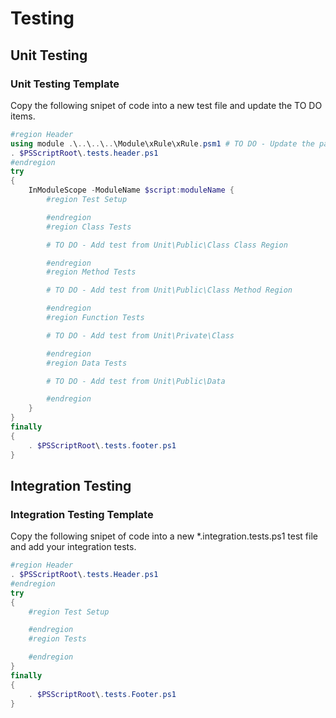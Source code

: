 # Testing

## Unit Testing

### Unit Testing Template

Copy the following snipet of code into a new test file and update the TO DO items.

```PowerShell
#region Header
using module .\..\..\..\Module\xRule\xRule.psm1 # TO DO - Update the path to the module
. $PSScriptRoot\.tests.header.ps1
#endregion
try
{
    InModuleScope -ModuleName $script:moduleName {
        #region Test Setup

        #endregion
        #region Class Tests

        # TO DO - Add test from Unit\Public\Class Class Region

        #endregion
        #region Method Tests

        # TO DO - Add test from Unit\Public\Class Method Region

        #endregion
        #region Function Tests

        # TO DO - Add test from Unit\Private\Class

        #endregion
        #region Data Tests

        # TO DO - Add test from Unit\Public\Data

        #endregion
    }
}
finally
{
    . $PSScriptRoot\.tests.footer.ps1
}
```

## Integration Testing

### Integration Testing Template

Copy the following snipet of code into a new *.integration.tests.ps1 test file and add your integration tests.

```PowerShell
#region Header
. $PSScriptRoot\.tests.Header.ps1
#endregion
try
{
    #region Test Setup

    #endregion
    #region Tests

    #endregion
}
finally
{
    . $PSScriptRoot\.tests.Footer.ps1
}
```
